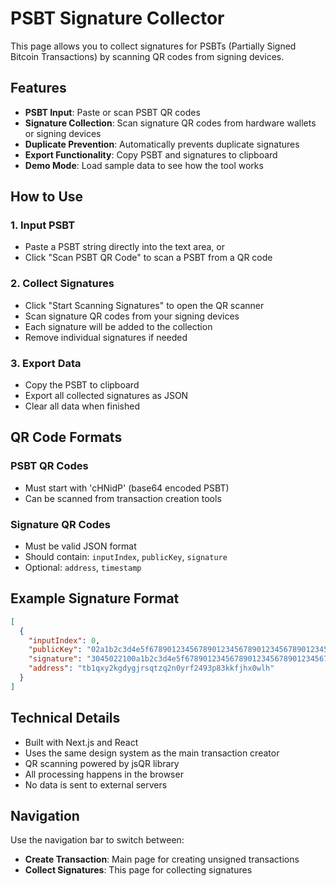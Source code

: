 # PSBT Signature Collector

This page allows you to collect signatures for PSBTs (Partially Signed Bitcoin Transactions) by scanning QR codes from signing devices.

## Features

- **PSBT Input**: Paste or scan PSBT QR codes
- **Signature Collection**: Scan signature QR codes from hardware wallets or signing devices
- **Duplicate Prevention**: Automatically prevents duplicate signatures
- **Export Functionality**: Copy PSBT and signatures to clipboard
- **Demo Mode**: Load sample data to see how the tool works

## How to Use

### 1. Input PSBT

- Paste a PSBT string directly into the text area, or
- Click "Scan PSBT QR Code" to scan a PSBT from a QR code

### 2. Collect Signatures

- Click "Start Scanning Signatures" to open the QR scanner
- Scan signature QR codes from your signing devices
- Each signature will be added to the collection
- Remove individual signatures if needed

### 3. Export Data

- Copy the PSBT to clipboard
- Export all collected signatures as JSON
- Clear all data when finished

## QR Code Formats

### PSBT QR Codes

- Must start with 'cHNidP' (base64 encoded PSBT)
- Can be scanned from transaction creation tools

### Signature QR Codes

- Must be valid JSON format
- Should contain: `inputIndex`, `publicKey`, `signature`
- Optional: `address`, `timestamp`

## Example Signature Format

```json
[
  {
    "inputIndex": 0,
    "publicKey": "02a1b2c3d4e5f678901234567890123456789012345678901234567890123456",
    "signature": "3045022100a1b2c3d4e5f678901234567890123456789012345678901234567890123456789002200a1b2c3d4e5f6789012345678901234567890123456789012345678901234567890",
    "address": "tb1qxy2kgdygjrsqtzq2n0yrf2493p83kkfjhx0wlh"
  }
]
```

## Technical Details

- Built with Next.js and React
- Uses the same design system as the main transaction creator
- QR scanning powered by jsQR library
- All processing happens in the browser
- No data is sent to external servers

## Navigation

Use the navigation bar to switch between:

- **Create Transaction**: Main page for creating unsigned transactions
- **Collect Signatures**: This page for collecting signatures
